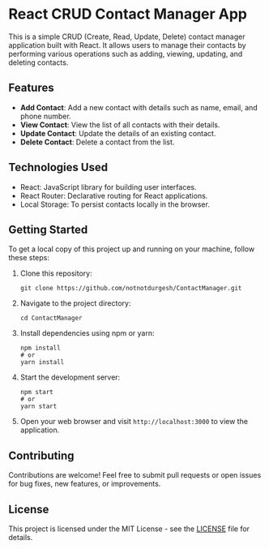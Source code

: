 # React CRUD Contact Manager App

This is a simple CRUD (Create, Read, Update, Delete) contact manager application built with React. It allows users to manage their contacts by performing various operations such as adding, viewing, updating, and deleting contacts.

## Features

- **Add Contact**: Add a new contact with details such as name, email, and phone number.
- **View Contact**: View the list of all contacts with their details.
- **Update Contact**: Update the details of an existing contact.
- **Delete Contact**: Delete a contact from the list.

## Technologies Used

- React: JavaScript library for building user interfaces.
- React Router: Declarative routing for React applications.
- Local Storage: To persist contacts locally in the browser.

## Getting Started

To get a local copy of this project up and running on your machine, follow these steps:

1. Clone this repository:
   ```
   git clone https://github.com/notnotdurgesh/ContactManager.git
   ```

2. Navigate to the project directory:
   ```
   cd ContactManager
   ```

3. Install dependencies using npm or yarn:
   ```
   npm install
   # or
   yarn install
   ```

4. Start the development server:
   ```
   npm start
   # or
   yarn start
   ```

5. Open your web browser and visit `http://localhost:3000` to view the application.

## Contributing

Contributions are welcome! Feel free to submit pull requests or open issues for bug fixes, new features, or improvements.

## License

This project is licensed under the MIT License - see the [LICENSE](LICENSE) file for details.
